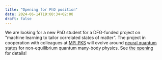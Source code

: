 ```yaml
---
title: "Opening for PhD position"
date: 2024-06-14T19:00:34+02:00
draft: false
---
```


We are looking for a new PhD student for a DFG-funded project on "machine learning to tailor correlated states of matter". The project in cooperation with colleagues at [MPI PKS](https://pks.mpg.de) will evolve around [neural quantum states](/research/neural_quantum_states/) for non-equilibrium quantum many-body physics. See [the opening](/joinus/jobs/2024-phd/) for details!